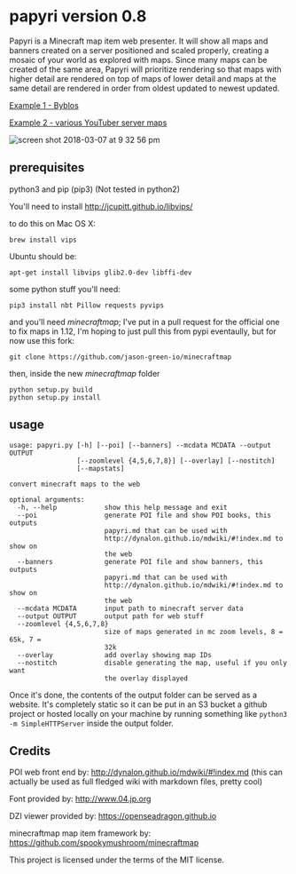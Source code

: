 # papyri version 0.8

Papyri is a Minecraft map item web presenter. It will show all maps and banners created on a server positioned and scaled properly, creating a mosaic of your world as explored with maps. Since many maps can be created of the same area, Papyri will prioritize rendering so that maps with higher detail are rendered on top of maps of lower detail and maps at the same detail are rendered in order from oldest updated to newest updated.

[Example 1 - Byblos](https://minecraft.greener.ca/byblos/map/overworld/)

[Example 2 - various YouTuber server maps](http://jason.green.io/static)

![screen shot 2018-03-07 at 9 32 56 pm](https://user-images.githubusercontent.com/2853489/37129992-952c8bac-224f-11e8-95ce-21a59954409d.png)

## prerequisites

python3 and pip (pip3) (Not tested in python2)

You'll need to install http://jcupitt.github.io/libvips/

to do this on Mac OS X:

    brew install vips

Ubuntu should be:

    apt-get install libvips glib2.0-dev libffi-dev

some python stuff you'll need:

    pip3 install nbt Pillow requests pyvips

and you'll need *minecraftmap*; I've put in a pull request for the official one to fix maps in 1.12, I'm hoping to just pull this from pypi eventaully, but for now use this fork:

    git clone https://github.com/jason-green-io/minecraftmap

then, inside the new *minecraftmap* folder

    python setup.py build
    python setup.py install

## usage

```
usage: papyri.py [-h] [--poi] [--banners] --mcdata MCDATA --output OUTPUT
                 [--zoomlevel {4,5,6,7,8}] [--overlay] [--nostitch]
                 [--mapstats]

convert minecraft maps to the web

optional arguments:
  -h, --help            show this help message and exit
  --poi                 generate POI file and show POI books, this outputs
                        papyri.md that can be used with
                        http://dynalon.github.io/mdwiki/#!index.md to show on
                        the web
  --banners             generate POI file and show banners, this outputs
                        papyri.md that can be used with
                        http://dynalon.github.io/mdwiki/#!index.md to show on
                        the web
  --mcdata MCDATA       input path to minecraft server data
  --output OUTPUT       output path for web stuff
  --zoomlevel {4,5,6,7,8}
                        size of maps generated in mc zoom levels, 8 = 65k, 7 =
                        32k
  --overlay             add overlay showing map IDs
  --nostitch            disable generating the map, useful if you only want
                        the overlay displayed
```

Once it's done, the contents of the output folder can be served as a website. It's completely static so it can be put in an S3 bucket a github project or hosted locally on your machine by running something like `python3 -m SimpleHTTPServer` inside the output folder.

## Credits

POI web front end by: http://dynalon.github.io/mdwiki/#!index.md
(this can actually be used as full fledged wiki with markdown files, pretty cool)

Font provided by: http://www.04.jp.org

DZI viewer provided by: https://openseadragon.github.io

minecraftmap map item framework by: https://github.com/spookymushroom/minecraftmap

This project is licensed under the terms of the MIT license.
